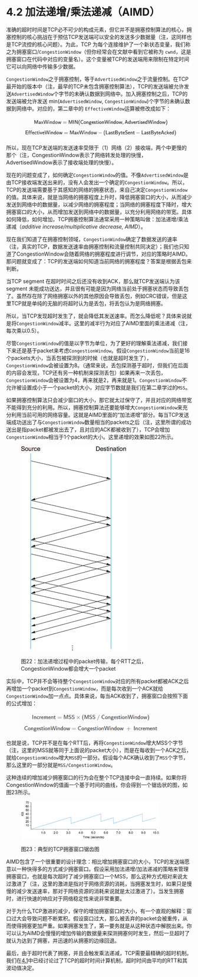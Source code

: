 # 4.2 加法递增/乘法递减（AIMD）

准确的超时时间是TCP必不可少的构成元素，但它并不是拥塞控制算法的核心，拥塞控制的核心挑战在于预估TCP发送端可以安全的发送多少数据量（注，这同样也是TCP流控的核心问题）。为此，TCP 为每个连接维护了一个新状态变量，我们称之为拥塞窗口/`CongestionWindow`（但你经常会在文献中看到它被称为 `cwnd`，这是拥塞窗口在代码中对应的变量名）。这个变量被TCP的发送端用来限制在特定时间它可以向网络中传输多少数据。

`CongestionWindow`之于拥塞控制，等于`AdvertisedWindow`之于流量控制。在TCP最开始的版本中（注，最早的TCP未包含拥塞控制算法），TCP的发送端被允许发送`AdvertisedWindow`个字节的未确认数据到网络中。加入拥塞控制之后，TCP的发送端被允许发送 min(`AdvertisedWindow`, `CongestionWindow`)个字节的未确认数据到网络中。对应的，第二章中的 `EffectiveWindow`运算被修改成如下：

<figure><img src="../.gitbook/assets/image (3) (1) (1) (1) (1).png" alt=""><figcaption></figcaption></figure>

所以，现在TCP发送端的发送速率受限于（1）网络（2）接收端，两个中更慢的那个（注，CongestionWindow表示了网络转发处理的快慢，AdvertisedWindow表示了接收端处理的快慢）。

现在的问题变成了，如何确定`CongestionWindow`的值。不像`AdvertisedWindow`是由TCP接收端发送出来的，没有人会发出一个确定的`CongestionWindow`。所以，TCP的发送端需要基于其感知的网络的拥塞状态，来自己决定`CongestionWindow`的值。具体来说，就是当网络的拥塞程度上升时，降低拥塞窗口的大小，从而减少发送到网络中的数据量，以减少网络的拥塞程度；当网络的拥塞程度下降时，增大拥塞窗口的大小，从而增加发送到网络中的数据量，以充分利用网络的带宽。具体如何降低，如何增加，TCP拥塞控制算法通常采用一种策略叫做：加法递增/乘法递减（_additive increase/multiplicative decrease, AIMD_）。

现在我们知道了在拥塞控制领域，`CongestionWindow`确定了数据发送的速率（注，真实的TCP，数据发送速率由拥塞控制和流量控制共同决定）；我们也只知道了CongestionWindow会随着网络的拥塞程度进行调节，对应的策略时AIMD。那问题就变成了：TCP的发送端如何知道当前网络的拥塞程度？答案是根据丢包来判断。

当TCP segment 在超时时间之后还没有收到ACK，那么就TCP发送端认为该 segment 未能成功送达，并且很有可能是因为网络当前处于拥塞状态而导致丢包了。虽然存在除了网络拥塞以外的其他原因会导致丢包，例如CRC错误，但是这里TCP就是单纯的无脑的将超时认为是丢包，将丢包认为是网络拥塞。

所以，当TCP发现超时发生了，就会降低其发送速率。而怎么降低呢？具体来说就是将`CongestionWindow`减半。这里的减半行为对应了AIMD里面的乘法递减（注，每次乘以0.5）。

尽管`CongestionWindow`的值是以字节为单位，为了更好的理解乘法递减，我们接下来还是基于packet来考虑`CongestionWindow`。假设`CongestionWindow`当前是16个packets大小，当丢包被探测到的时候（也就是超时发生了），`CongestionWindow`会被设置为8。（通常来说，丢包探测基于超时，但我们在后面的内容会发现，TCP还有另一种机制来探测丢包）如果再来一次丢包，`CongestionWindow`会被设置为4，再来就是2，再来就是1。`CongestionWindow`不允许被设置成小于一个packet的大小，对应字节数就是我们在第二章学过的`MSS`。

如果拥塞控制算法只会减少窗口的大小，那它就太过保守了，并且对应的网络带宽不能得到充分的利用。所以，拥塞控制算法还要能够增大`CongestionWindow`来充分利用当前可用的网络容量。这就是AIMD里面的“加法递增”部分。每当TCP发送端成功送出了与`CongestionWindow`数量相当的packets之后（注，这里所谓的成功送出是指packet都被发出去了，且对应的ACK都被收到了），TCP会增加`CongestionWindow`相当于1个packet的大小。这里递增的效果如图22所示。

<figure><img src="../.gitbook/assets/image (4) (1) (1) (1).png" alt="" width="288"><figcaption><p>图22：加法递增过程中的packet传输，每个RTT之后，CongestionWindow都会增大一个packet</p></figcaption></figure>

实际中，TCP并不会等待整个`CongestionWindow`对应的所有packet都被ACK之后再增加一个packet到`CongestionWindow`，而是每次收到一个ACK就给`CongestionWindow`加一点点。具体来说，每当ACK收到了，拥塞窗口会按照下面的公式增加：

<figure><img src="../.gitbook/assets/image (5) (1) (1).png" alt="" width="375"><figcaption></figcaption></figure>

也就是说，TCP并不是在每个RTT后，再将`CongestionWindow`增大MSS个字节（注，这里的MSS就等同于上面说的packet大小），而是在每收到一个ACK之后，就给`CongestionWindow`增大`MSS`的一部分。假设每个ACK确认收到了`MSS`个字节，那么这里的一部分就是`MSS/CongestionWindow`。

这种连续的增加减少拥塞窗口的行为会在整个TCP连接中会一直持续。如果你将CongestionWindow的值画一个基于时间的曲线，你会得到一个锯齿状的图，如图23所示。

<figure><img src="../.gitbook/assets/image (6) (1).png" alt="" width="375"><figcaption><p>图23：典型的TCP拥塞窗口锯齿图</p></figcaption></figure>

AIMD包含了一个很重要的设计理念：相比增加拥塞窗口的大小，TCP的发送端愿意以一种快得多的方式减少拥塞窗口。假设采用加法递增/加法递减的策略来管理拥塞窗口，也就是每次超时了减少拥塞窗口一个MSS，那么这种方式相对来说太过激进了（注，这里的激进是指对于网络资源的消耗，当拥塞发生时，如果只是慢慢的减少发送速率，那对于网络资源的消耗来说就是太过激进了）。当发生拥塞时，进行快速的响应对于网络稳定性来说非常重要。

对于为什么TCP激进的减少，保守的增加拥塞窗口的大小，有一个直观的解释：窗口过大会导致问题不断累积。假设窗口过大，那么被丢弃的packet会被重传，从而使得拥塞更加严重。如果拥塞发生了，第一要务就是从这种状态中解脱出来。你可以认为AIMD会慢慢的增加传输的数据量来探测拥塞何时发生，然后一旦超时了就认为达到了拥塞，并迅速的从拥塞的边缘回退。

最后，由于超时代表了拥塞，并且会触发乘法递减，TCP需要最精确的超时机制。我们在[4.1](4.1-tcp-chao-shi-shi-jian-ji-suan/)中已经讨论过了TCP的超时时间计算机制，超时时间由平均的RTT和其波动值决定。
